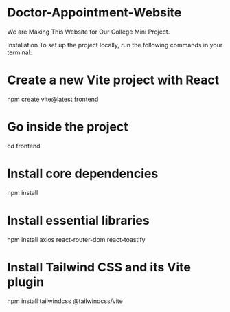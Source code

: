 # Doctor-Appointment-Website
We are Making This Website for Our College Mini Project.

Installation
To set up the project locally, run the following commands in your terminal:

# Create a new Vite project with React
npm create vite@latest frontend

# Go inside the project
cd frontend

# Install core dependencies
npm install

# Install essential libraries
npm install axios react-router-dom react-toastify

# Install Tailwind CSS and its Vite plugin
npm install tailwindcss @tailwindcss/vite
